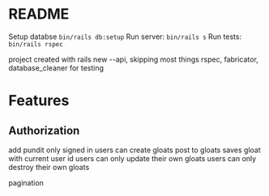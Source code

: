 # README

Setup databse `bin/rails db:setup`
Run server: `bin/rails s`
Run tests: `bin/rails rspec`

project created with rails new --api, skipping most things
rspec, fabricator, database_cleaner for testing

# Features

## Authorization

add pundit
only signed in users can create gloats
  post to gloats saves gloat with current user id
users can only update their own gloats
users can only destroy their own gloats

pagination
